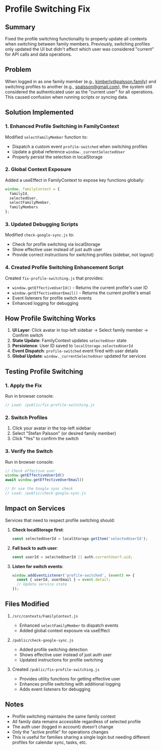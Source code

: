 # Profile Switching Fix

## Summary
Fixed the profile switching functionality to properly update all contexts when switching between family members. Previously, switching profiles only updated the UI but didn't affect which user was considered "current" for API calls and data operations.

## Problem
When logged in as one family member (e.g., kimberly@palsson.family) and switching profiles to another (e.g., spalsson@gmail.com), the system still considered the authenticated user as the "current user" for all operations. This caused confusion when running scripts or syncing data.

## Solution Implemented

### 1. Enhanced Profile Switching in FamilyContext
Modified `selectFamilyMember` function to:
- Dispatch a custom event `profile-switched` when switching profiles
- Update a global reference `window._currentSelectedUser`
- Properly persist the selection in localStorage

### 2. Global Context Exposure
Added a useEffect in FamilyContext to expose key functions globally:
```javascript
window._familyContext = {
  familyId,
  selectedUser,
  selectFamilyMember,
  familyMembers
};
```

### 3. Updated Debugging Scripts
Modified `check-google-sync.js` to:
- Check for profile switching via localStorage
- Show effective user instead of just auth user
- Provide correct instructions for switching profiles (sidebar, not logout)

### 4. Created Profile Switching Enhancement Script
Created `fix-profile-switching.js` that provides:
- `window.getEffectiveUserId()` - Returns the current profile's user ID
- `window.getEffectiveUserEmail()` - Returns the current profile's email
- Event listeners for profile switch events
- Enhanced logging for debugging

## How Profile Switching Works

1. **UI Layer**: Click avatar in top-left sidebar → Select family member → Confirm switch
2. **State Update**: FamilyContext updates `selectedUser` state
3. **Persistence**: User ID saved to `localStorage.selectedUserId`
4. **Event Dispatch**: `profile-switched` event fired with user details
5. **Global Update**: `window._currentSelectedUser` updated for services

## Testing Profile Switching

### 1. Apply the Fix
Run in browser console:
```javascript
// Load: /public/fix-profile-switching.js
```

### 2. Switch Profiles
1. Click your avatar in the top-left sidebar
2. Select "Stefan Palsson" (or desired family member)
3. Click "Yes" to confirm the switch

### 3. Verify the Switch
Run in browser console:
```javascript
// Check effective user
window.getEffectiveUserId()
await window.getEffectiveUserEmail()

// Or use the Google sync check
// Load: /public/check-google-sync.js
```

## Impact on Services

Services that need to respect profile switching should:

1. **Check localStorage first**: 
   ```javascript
   const selectedUserId = localStorage.getItem('selectedUserId');
   ```

2. **Fall back to auth user**:
   ```javascript
   const userId = selectedUserId || auth.currentUser?.uid;
   ```

3. **Listen for switch events**:
   ```javascript
   window.addEventListener('profile-switched', (event) => {
     const { userId, userEmail } = event.detail;
     // Update service state
   });
   ```

## Files Modified

1. `/src/contexts/FamilyContext.js`
   - Enhanced `selectFamilyMember` to dispatch events
   - Added global context exposure via useEffect

2. `/public/check-google-sync.js`
   - Added profile switching detection
   - Shows effective user instead of just auth user
   - Updated instructions for profile switching

3. Created `/public/fix-profile-switching.js`
   - Provides utility functions for getting effective user
   - Enhances profile switching with additional logging
   - Adds event listeners for debugging

## Notes

- Profile switching maintains the same family context
- All family data remains accessible regardless of selected profile
- The auth user (logged in account) doesn't change
- Only the "active profile" for operations changes
- This is useful for families sharing a single login but needing different profiles for calendar sync, tasks, etc.